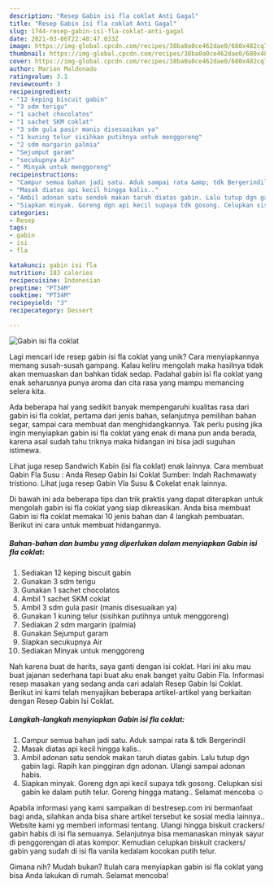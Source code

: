 ```yaml
---
description: "Resep Gabin isi fla coklat Anti Gagal"
title: "Resep Gabin isi fla coklat Anti Gagal"
slug: 1744-resep-gabin-isi-fla-coklat-anti-gagal
date: 2021-03-06T22:48:47.033Z
image: https://img-global.cpcdn.com/recipes/38ba0a0ce462dae0/680x482cq70/gabin-isi-fla-coklat-foto-resep-utama.jpg
thumbnail: https://img-global.cpcdn.com/recipes/38ba0a0ce462dae0/680x482cq70/gabin-isi-fla-coklat-foto-resep-utama.jpg
cover: https://img-global.cpcdn.com/recipes/38ba0a0ce462dae0/680x482cq70/gabin-isi-fla-coklat-foto-resep-utama.jpg
author: Marion Maldonado
ratingvalue: 3.1
reviewcount: 3
recipeingredient:
- "12 keping biscuit gabin"
- "3 sdm terigu"
- "1 sachet chocolatos"
- "1 sachet SKM coklat"
- "3 sdm gula pasir manis disesuaikan ya"
- "1 kuning telur sisihkan putihnya untuk menggoreng"
- "2 sdm margarin palmia"
- "Sejumput garam"
- "secukupnya Air"
- " Minyak untuk menggoreng"
recipeinstructions:
- "Campur semua bahan jadi satu. Aduk sampai rata &amp; tdk Bergerindil"
- "Masak diatas api kecil hingga kalis.."
- "Ambil adonan satu sendok makan taruh diatas gabin. Lalu tutup dgn gabin lagi. Rapih kan pinggiran dgn adonan. Ulangi sampai adonan habis."
- "Siapkan minyak. Goreng dgn api kecil supaya tdk gosong. Celupkan sisi gabin ke dalam putih telur. Goreng hingga matang.. Selamat mencoba ☺"
categories:
- Resep
tags:
- gabin
- isi
- fla

katakunci: gabin isi fla 
nutrition: 183 calories
recipecuisine: Indonesian
preptime: "PT34M"
cooktime: "PT34M"
recipeyield: "3"
recipecategory: Dessert

---
```



![Gabin isi fla coklat](https://img-global.cpcdn.com/recipes/38ba0a0ce462dae0/680x482cq70/gabin-isi-fla-coklat-foto-resep-utama.jpg)

Lagi mencari ide resep gabin isi fla coklat yang unik? Cara menyiapkannya memang susah-susah gampang. Kalau keliru mengolah maka hasilnya tidak akan memuaskan dan bahkan tidak sedap. Padahal gabin isi fla coklat yang enak seharusnya punya aroma dan cita rasa yang mampu memancing selera kita.

Ada beberapa hal yang sedikit banyak mempengaruhi kualitas rasa dari gabin isi fla coklat, pertama dari jenis bahan, selanjutnya pemilihan bahan segar, sampai cara membuat dan menghidangkannya. Tak perlu pusing jika ingin menyiapkan gabin isi fla coklat yang enak di mana pun anda berada, karena asal sudah tahu triknya maka hidangan ini bisa jadi suguhan istimewa.

Lihat juga resep Sandwich Kabin (isi fla coklat) enak lainnya. Cara membuat Gabin Fla Susu : Anda Resep Gabin Isi Coklat Sumber: Indah Rachmawaty tristiono. Lihat juga resep Gabin Vla Susu &amp; Cokelat enak lainnya.


Di bawah ini ada beberapa tips dan trik praktis yang dapat diterapkan untuk mengolah gabin isi fla coklat yang siap dikreasikan. Anda bisa membuat Gabin isi fla coklat memakai 10 jenis bahan dan 4 langkah pembuatan. Berikut ini cara untuk membuat hidangannya.

<!--inarticleads1-->

##### Bahan-bahan dan bumbu yang diperlukan dalam menyiapkan Gabin isi fla coklat:

1. Sediakan 12 keping biscuit gabin
1. Gunakan 3 sdm terigu
1. Gunakan 1 sachet chocolatos
1. Ambil 1 sachet SKM coklat
1. Ambil 3 sdm gula pasir (manis disesuaikan ya)
1. Gunakan 1 kuning telur (sisihkan putihnya untuk menggoreng)
1. Sediakan 2 sdm margarin (palmia)
1. Gunakan Sejumput garam
1. Siapkan secukupnya Air
1. Sediakan  Minyak untuk menggoreng


Nah karena buat de harits, saya ganti dengan isi coklat. Hari ini aku mau buat jajanan sederhana tapi buat aku enak banget yaitu Gabin Fla. Informasi resep masakan yang sedang anda cari adalah Resep Gabin Isi Coklat. Berikut ini kami telah menyajikan beberapa artikel-artikel yang berkaitan dengan Resep Gabin Isi Coklat. 

<!--inarticleads2-->

##### Langkah-langkah menyiapkan Gabin isi fla coklat:

1. Campur semua bahan jadi satu. Aduk sampai rata &amp; tdk Bergerindil
1. Masak diatas api kecil hingga kalis..
1. Ambil adonan satu sendok makan taruh diatas gabin. Lalu tutup dgn gabin lagi. Rapih kan pinggiran dgn adonan. Ulangi sampai adonan habis.
1. Siapkan minyak. Goreng dgn api kecil supaya tdk gosong. Celupkan sisi gabin ke dalam putih telur. Goreng hingga matang.. Selamat mencoba ☺


Apabila informasi yang kami sampaikan di bestresep.com ini bermanfaat bagi anda, silahkan anda bisa share artikel tersebut ke sosial media lainnya.. Website kami yg memberi informasi tentang. Ulangi hingga biskuit crackers/ gabin habis di isi fla semuanya. Selanjutnya bisa memanaskan minyak sayur di penggorengan di atas kompor. Kemudian celupkan biskuit crackers/ gabin yang sudah di isi fla vanila kedalam kocokan putih telur. 

Gimana nih? Mudah bukan? Itulah cara menyiapkan gabin isi fla coklat yang bisa Anda lakukan di rumah. Selamat mencoba!
